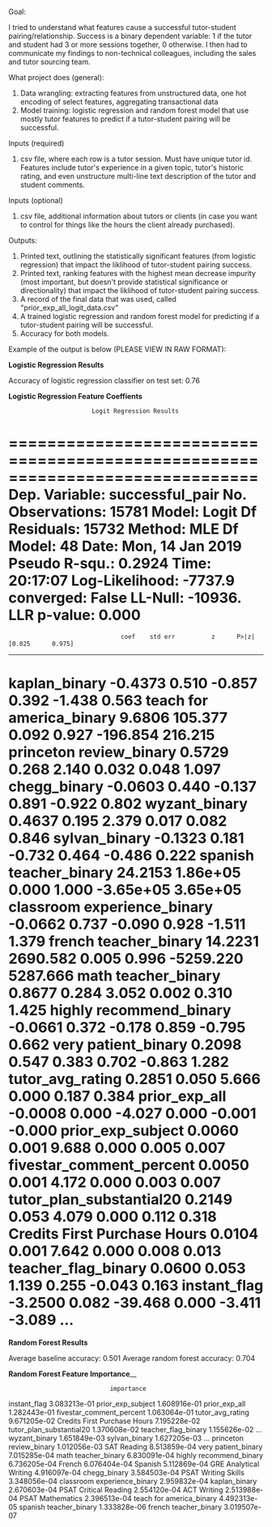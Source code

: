 Goal:

I tried to understand what features cause a successful tutor-student pairing/relationship. Success is a binary dependent variable: 1 if the tutor and student had 3 or more sessions together, 0 otherwise. I then had to communicate my findings to non-technical colleagues, including the sales and tutor sourcing team.

What project does (general): 
1. Data wrangling: extracting features from unstructured data, one hot encoding of select features, aggregating transactional data
2. Model training: logistic regression and random forest model that use mostly tutor features to predict if a tutor-student pairing will be successful.

Inputs (required)
1. csv file, where each row is a tutor session. Must have unique tutor id. Features include tutor's experience in a given topic, tutor's historic rating, and even unstructure multi-line text description of the tutor and student comments.

Inputs (optional)
1. csv file, additional information about tutors or clients (in case you want to control for things like the hours the client already purchased).

Outputs:
1. Printed text, outlining the statistically significant features (from logistic regression) that impact the liklihood of tutor-student pairing success.
2. Printed text, ranking features with the highest mean decrease impurity (most important, but doesn't provide statistical significance or directionality) that impact the liklihood of tutor-student pairing success.
3. A record of the final data that was used, called "prior_exp_all_logit_data.csv"
4. A trained logistic regression and random forest model for predicting if a tutor-student pairing will be successful.
5. Accuracy for both models.


Example of the output is below (PLEASE VIEW IN RAW FORMAT):

__________________Logistic Regression Results__________________

Accuracy of logistic regression classifier on test set: 0.76

__________________Logistic Regression Feature Coeffients__________________

                           Logit Regression Results
==============================================================================
Dep. Variable:        successful_pair   No. Observations:                15781
Model:                          Logit   Df Residuals:                    15732
Method:                           MLE   Df Model:                           48
Date:                Mon, 14 Jan 2019   Pseudo R-squ.:                  0.2924
Time:                        20:17:07   Log-Likelihood:                -7737.9
converged:                      False   LL-Null:                       -10936.
                                        LLR p-value:                     0.000
================================================================================================
                                   coef    std err          z      P>|z|      [0.025      0.975]
------------------------------------------------------------------------------------------------
kaplan_binary                   -0.4373      0.510     -0.857      0.392      -1.438       0.563
teach for america_binary         9.6806    105.377      0.092      0.927    -196.854     216.215
princeton review_binary          0.5729      0.268      2.140      0.032       0.048       1.097
chegg_binary                    -0.0603      0.440     -0.137      0.891      -0.922       0.802
wyzant_binary                    0.4637      0.195      2.379      0.017       0.082       0.846
sylvan_binary                   -0.1323      0.181     -0.732      0.464      -0.486       0.222
spanish teacher_binary          24.2153   1.86e+05      0.000      1.000   -3.65e+05    3.65e+05
classroom experience_binary     -0.0662      0.737     -0.090      0.928      -1.511       1.379
french teacher_binary           14.2231   2690.582      0.005      0.996   -5259.220    5287.666
math teacher_binary              0.8677      0.284      3.052      0.002       0.310       1.425
highly recommend_binary         -0.0661      0.372     -0.178      0.859      -0.795       0.662
very patient_binary              0.2098      0.547      0.383      0.702      -0.863       1.282
tutor_avg_rating                 0.2851      0.050      5.666      0.000       0.187       0.384
prior_exp_all                   -0.0008      0.000     -4.027      0.000      -0.001      -0.000
prior_exp_subject                0.0060      0.001      9.688      0.000       0.005       0.007
fivestar_comment_percent         0.0050      0.001      4.172      0.000       0.003       0.007
tutor_plan_substantial20         0.2149      0.053      4.079      0.000       0.112       0.318
Credits First Purchase Hours     0.0104      0.001      7.642      0.000       0.008       0.013
teacher_flag_binary              0.0600      0.053      1.139      0.255      -0.043       0.163
instant_flag                    -3.2500      0.082    -39.468      0.000      -3.411      -3.089
...
================================================================================================

__________________Random Forest Results__________________

Average baseline accuracy:  0.501
Average random forest accuracy: 0.704

____________________Random Forest Feature Importance______________________

                                importance
instant_flag                  3.083213e-01
prior_exp_subject             1.608916e-01
prior_exp_all                 1.282443e-01
fivestar_comment_percent      1.063064e-01
tutor_avg_rating              9.671205e-02
Credits First Purchase Hours  7.195228e-02
tutor_plan_substantial20      1.370608e-02
teacher_flag_binary           1.155626e-02
...
wyzant_binary                 1.651849e-03
sylvan_binary                 1.627205e-03
...
princeton review_binary       1.012056e-03
SAT Reading                   8.513859e-04
very patient_binary           7.015285e-04
math teacher_binary           6.830091e-04
highly recommend_binary       6.736205e-04
French                        6.076404e-04
Spanish                       5.112869e-04
GRE Analytical Writing        4.916097e-04
chegg_binary                  3.584503e-04
PSAT Writing Skills           3.348056e-04
classroom experience_binary   2.959832e-04
kaplan_binary                 2.670603e-04
PSAT Critical Reading         2.554120e-04
ACT Writing                   2.513988e-04
PSAT Mathematics              2.396513e-04
teach for america_binary      4.492313e-05
spanish teacher_binary        1.333828e-06
french teacher_binary         3.019507e-07


